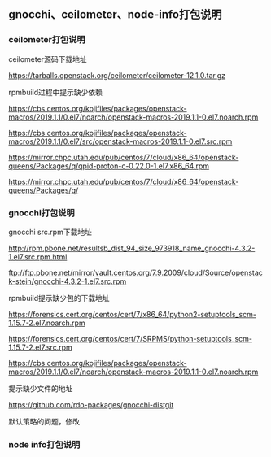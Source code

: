 ## gnocchi、ceilometer、node-info打包说明









### ceilometer打包说明

ceilometer源码下载地址

https://tarballs.openstack.org/ceilometer/ceilometer-12.1.0.tar.gz



rpmbuild过程中提示缺少依赖

https://cbs.centos.org/kojifiles/packages/openstack-macros/2019.1.1/0.el7/noarch/openstack-macros-2019.1.1-0.el7.noarch.rpm

https://cbs.centos.org/kojifiles/packages/openstack-macros/2019.1.1/0.el7/src/openstack-macros-2019.1.1-0.el7.src.rpm





https://mirror.chpc.utah.edu/pub/centos/7/cloud/x86_64/openstack-queens/Packages/q/qpid-proton-c-0.22.0-1.el7.x86_64.rpm

https://mirror.chpc.utah.edu/pub/centos/7/cloud/x86_64/openstack-queens/Packages/q/





### gnocchi打包说明

gnocchi src.rpm下载地址

 http://rpm.pbone.net/resultsb_dist_94_size_973918_name_gnocchi-4.3.2-1.el7.src.rpm.html

ftp://ftp.pbone.net/mirror/vault.centos.org/7.9.2009/cloud/Source/openstack-stein/gnocchi-4.3.2-1.el7.src.rpm



rpmbuild提示缺少包的下载地址

https://forensics.cert.org/centos/cert/7/x86_64/python2-setuptools_scm-1.15.7-2.el7.noarch.rpm

https://forensics.cert.org/centos/cert/7/SRPMS/python-setuptools_scm-1.15.7-2.el7.src.rpm

https://cbs.centos.org/kojifiles/packages/openstack-macros/2019.1.1/0.el7/noarch/openstack-macros-2019.1.1-0.el7.noarch.rpm



提示缺少文件的地址

https://github.com/rdo-packages/gnocchi-distgit







默认策略的问题，修改







### node info打包说明



